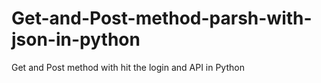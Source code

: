 # Get-and-Post-method-parsh-with-json-in-python
Get and Post method with hit the login and API in Python
